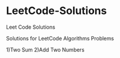 # LeetCode-Solutions
Leet Code Solutions

Solutions for LeetCode Algorithms Problems

1)Two Sum
2)Add Two Numbers
